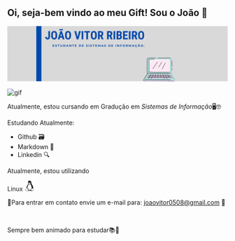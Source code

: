 ## Oi, seja-bem vindo ao meu Gift! Sou o João 👋


![banner](https://github.com/jvsribeiro/jvsribeiro/blob/main/GIFT%20(2).png)

![gif](https://www.gamerview.com.br/wp-content/uploads/2019/12/mario-gif.gif)

Atualmente, estou cursando em Gradução em *Sistemas de Informação*🖥🤓

Estudando Atualmente:
* Github 🗃
* Markdown 📑
* Linkedin 🔍

Atualmente, estou utilizando 

Linux ![linux](https://github.com/jvsribeiro/jvsribeiro/blob/main/linux-logo.png)


📩Para entrar em contato envie um e-mail para: joaovitor0508@gmail.com 📩

<a href="https://www.linkedin.com/in/joao-vitor-ribeiro-2a40511b7"><img src="https://img.shields.io/badge/LinkedIn-0077B5?style=for-the-badge&logo=linkedin&logoColor=white" alt=""> </a>

Sempre bem animado para estudar📚🚀


